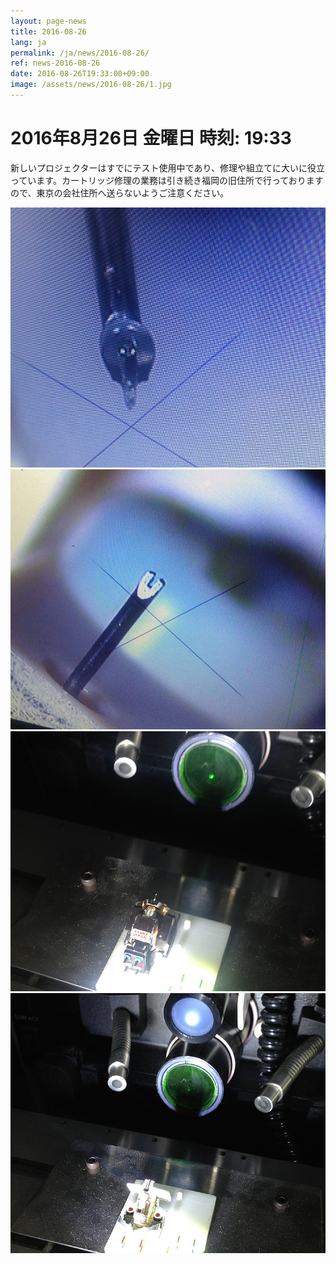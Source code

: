 ```yaml
---
layout: page-news
title: 2016-08-26
lang: ja
permalink: /ja/news/2016-08-26/
ref: news-2016-08-26
date: 2016-08-26T19:33:00+09:00
image: /assets/news/2016-08-26/1.jpg
---
```



# 2016年8月26日   金曜日   時刻: 19:33 


新しいプロジェクターはすでにテスト使用中であり、修理や組立てに大いに役立っています。カートリッジ修理の業務は引き続き福岡の旧住所で行っておりますので、東京の会社住所へ送らないようご注意ください。


![1](/assets/news/2016-08-26/1.jpg)
![2](/assets/news/2016-08-26/2.jpg)
![3](/assets/news/2016-08-26/3.jpg)
![4](/assets/news/2016-08-26/4.jpg)
